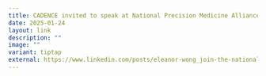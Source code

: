 ```yaml
---
title: CADENCE invited to speak at National Precision Medicine Alliance Seminar
date: 2025-01-24
layout: link
description: ""
image: ""
variant: tiptap
external: https://www.linkedin.com/posts/eleanor-wong_join-the-national-precision-medicine-alliance-activity-7288388979010256896-MJI8?utm_source=share&utm_medium=member_desktop&rcm=ACoAACRtZjABKScNvtqG_KL9N-hTgoH35zmLiks
---
```

